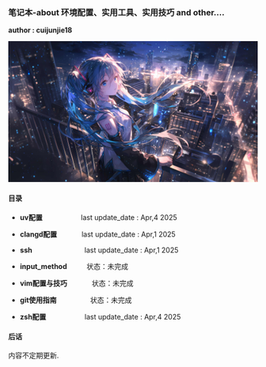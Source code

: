 ### 笔记本-about 环境配置、实用工具、实用技巧 and other....

**author : cuijunjie18**

![初音未来](background/blue_girl.png)

#### 目录

- **uv配置**        &emsp;&emsp;&emsp;&emsp;&emsp;    last update_date : Apr,4 2025
- **clangd配置**    &emsp;&emsp;&emsp;    last update_date : Apr,1 2025
- **ssh**            &emsp;&emsp;&emsp;&emsp;&emsp;&emsp;&emsp;   last update_date : Apr,1 2025
- **input_method**  &emsp; &emsp; 状态：未完成 
- **vim配置与技巧**   &emsp;&emsp; &emsp;状态：未完成

- **git使用指南** &emsp;&emsp; &emsp;&emsp; 状态：未完成
- **zsh配置**     &emsp;&emsp;&emsp;&emsp;&emsp; last update_date : Apr,4 2025

#### 后话

内容不定期更新.